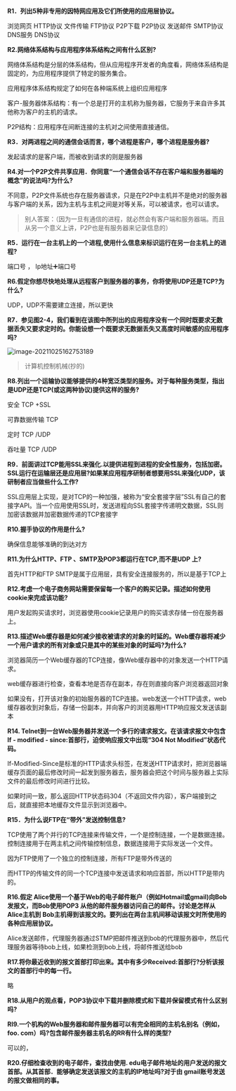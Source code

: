  **R1．列出5种非专用的因特网应用及它们所使用的应用层协议。**

浏览网页 HTTP协议
文件传输 FTP协议
P2P下载 P2P协议
发送邮件 SMTP协议
DNS服务 DNS协议

**R2.网络体系结构与应用程序体系结构之间有什么区别?**

网络体系结构是分层的体系结构，但从应用程序开发者的角度看，网络体系结构是固定的，为应用程序提供了特定的服务集合。

应用程序体系结构规定了如何在各种端系统上组织应用程序

客户-服务器体系结构：有一个总是打开的主机称为服务器，它服务于来自许多其他称为客户的主机的请求。

P2P结构：应用程序在间断连接的主机对之间使用直接通信。

**R3．对两进程之间的通信会话而言，哪个进程是客户，哪个进程是服务器?**

发起请求的是客户端，而被收到请求的则是服务器

**R4.对一个P2P文件共享应用．你同意“一个通信会话不存在客户端和服务器端的概念”的说法吗?为什么?**

不同意，P2P文件系统也存在服务器请求，只是在P2P中主机并不是绝对的服务器与客户端的关系，因为主机与主机之间是对等关系，可以被请求，也可以请求。

> 别人答案：（因为一旦有通信的进程，就必然会有客户端和服务器端。而且从另一个意义上讲，P2P也是有服务器来记录信息的） 

**R5．运行在一台主机上的一个进程,使用什么信息来标识运行在另一台主机上的进程?**

端口号 ， Ip地址➕端口号

**R6.假定你想尽快地处理从远程客户到服务器的事务，你将使用UDP还是TCP?为什么?**

UDP，UDP不需要建立连接，所以更快

**R7．参见图2-4，我们看到在该图中所列出的应用程序没有一个同时既要求无数据丢失又要求定时的。你能设想一个既要求无数据丢失又高度时间敏感的应用程序吗?**

![image-20211025162753189](https://minyeon.oss-cn-beijing.aliyuncs.com/tenglingImg/image-20211025162753189.png)

> 计算机控制机械(抄的)

**R8.列出一个运输协议能够提供的4种宽泛类型的服务。对于每种服务类型，指出是UDP还是TCP(或这两种协议)提供这样的服务?**

安全   TCP +SSL 

可靠数据传输  TCP 

定时    TCP /UDP

吞吐量 TCP /UDP

**R9．前面讲过TCP能用SSL来强化.以提供进程到进程的安全性服务，包括加密。SSL运行在运输层还是应用层?如果某应用程序研制者想要用SSL来强化UDP，该研制者应当做些什么工作?**



SSL应用层上实现，是对TCP的一种加强，被称为“安全套接字层”SSL有自己的套接字API。当一个应用使用SSL时，发送进程向SSL套接字传递明文数据，SSL则加密该数据并加密数据传递的TCP套接字 

**R10.握手协议的作用是什么?**

确保信息能够准确的到达对方

**R11.为什么HTTP、FTP 、SMTP及POP3都运行在TCP,而不是UDP 上?**

首先HTTP和FTP SMTP是属于应用层，具有安全连接服务的，所以是基于TCP上 

**R12.考虑一个电子商务网站需要保留每一个客户的购买记录。描述如何使用cookie来完成该功能?**

用户发起购买请求时，浏览器使用cookie记录用户的购买请求存储一份在服务器上。

**R13.描述Web缓存器是如何减少接收被请求的对象的时延的。Web缓存器将减少一个用户请求的所有对象或只是其中的某些对象的时延吗?为什么?**

浏览器简历一个Web缓存器的TCP连接，像Web缓存器中的对象发送一个HTTP请求。 

web缓存器进行检查，查看本地是否存在副本，存在则直接向客户浏览器返回对象

如果没有，打开该对象的初始服务器的TCP连接。web发送一个HTTP请求，web缓存器收到对象后，存储一份副本，并向客户的浏览器用HTTP响应报文发送该副本

**R14. Telnet到一台Web服务器并发送一个多行的请求报文。在该请求报文中包含lf - modified - since:首部行，迫使响应报文中出现“304 Not Modified”状态代码。**

If-Modified-Since是标准的HTTP请求头标签，在发送HTTP请求时，把浏览器端缓存页面的最后修改时间一起发到服务器去，服务器会把这个时间与服务器上实际文件的最后修改时间进行比较。

如果时间一致，那么返回HTTP状态码304（不返回文件内容），客户端接到之后，就直接把本地缓存文件显示到浏览器中。

**R15．为什么说FTP在“带外”发送控制信息?**

TCP使用了两个并行的TCP连接来传输文件，一个是控制连接，一个是数据连接。控制连接用于在两主机之间传输控制信息，数据连接用于实际发送一个文件。

因为FTP使用了一个独立的控制连接，所有FTP是带外传送的

而HTTP的传输文件的同一个TCP连接中发送请求和响应首部，所以HTTP是带内的。

**R16.假定 Alice使用一个基于Web的电子邮件账户（例如Hotmail或gmail)向Bob发报文，而Bob使用POP3 从他的邮件服务器访问自己的邮件。讨论是怎样从Alice主机到 Bob主机得到该报文的。要列出在两台主机间移动该报文时所使用的各种应用层协议。**

Alice发送邮件，代理服务器通过STMP把邮件推送到bob的代理服务器中，然后代理服务器等待bob上线，如果检测到bob上线，将邮件推送给bob

**R17.将你最近收到的报文首部打印出来。其中有多少Received:首部行?分析该报文的首部行中的每一行。**

略

**R18.从用户的观点看，POP3协议中下载并删除模式和下载并保留模式有什么区别吗?**



**RI9.一个机构的Web服务器和邮件服务器可以有完全相同的主机名别名（例如，foo. com）吗?包含邮件服务器主机名的RR有什么样的类型?**

可以的，

**R20.仔细检查收到的电子邮件，查找由使用. edu电子邮件地址的用户发送的报文首部。从其首部．能够确定发送该报文的主机的IP地址吗?对于由 gmail账号发送的报文做相同的事。**

